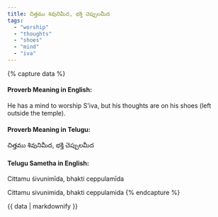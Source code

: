 ```yaml
---
title: చిత్తము శివునిమీద, భక్తి చెప్పులమీద
tags:
  - "worship"
  - "thoughts"
  - "shoes"
  - "mind"
  - "iva"
---
```


{% capture data %}
#### Proverb Meaning in English:
He has a mind to worship S'iva, but his thoughts are on his shoes (left outside the temple).

#### Proverb Meaning in Telugu:
చిత్తము శివునిమీద, భక్తి చెప్పులమీద

#### Telugu Sametha in English:
Cittamu śivunimīda, bhakti ceppulamīda

Cittamu sivunimida, bhakti ceppulamida
{% endcapture %}

{{ data | markdownify }}

